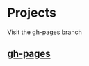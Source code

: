 # Projects
Visit the gh-pages branch

## [gh-pages](https://github.com/uriel000/Projects/tree/gh-pages)
